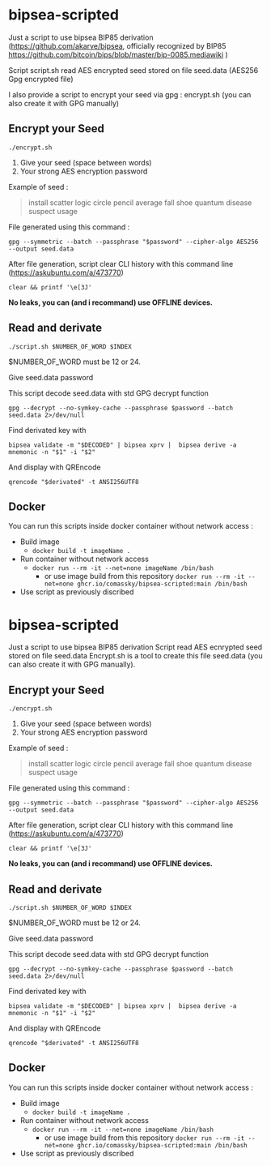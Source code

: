 


# bipsea-scripted
Just a script to use bipsea  BIP85 derivation  (https://github.com/akarve/bipsea, officially recognized by BIP85 https://github.com/bitcoin/bips/blob/master/bip-0085.mediawiki )

Script script.sh read AES encrypted seed stored on file seed.data (AES256 Gpg encrypted file)

I also provide a script to encrypt your seed via gpg :  encrypt.sh (you can also create it with GPG manually)

## Encrypt your Seed

    ./encrypt.sh

 1. Give your seed (space between words)
 2. Your strong AES encryption password

Example of seed : 

> install scatter logic circle pencil average fall shoe quantum disease
> suspect usage

File generated using this command :

 
    gpg --symmetric --batch --passphrase "$password" --cipher-algo AES256 --output seed.data

After file generation, script clear CLI history with this command line (https://askubuntu.com/a/473770)

    clear && printf '\e[3J'

**No leaks, you can (and i recommand) use OFFLINE devices.**

## Read and derivate

    ./script.sh $NUMBER_OF_WORD $INDEX

$NUMBER_OF_WORD must be 12 or 24.

Give seed.data password

This script decode seed.data with std GPG decrypt function

    gpg --decrypt --no-symkey-cache --passphrase $password --batch seed.data 2>/dev/null

Find derivated key with 

    bipsea validate -m "$DECODED" | bipsea xprv |  bipsea derive -a mnemonic -n "$1" -i "$2"

And display with QREncode

    qrencode "$derivated" -t ANSI256UTF8


## Docker

You can run this scripts inside docker container without network access :

 - Build image 
	 - `docker build -t imageName .`
 - Run container without network access
	 - `docker run --rm -it --net=none imageName /bin/bash`
    	 - or use image build from this repository `docker run --rm -it --net=none ghcr.io/comassky/bipsea-scripted:main /bin/bash`
 - Use script as previously discribed


# bipsea-scripted
Just a script to use bipsea BIP85 derivation
Script read AES ecnrypted seed stored on file seed.data
Encrypt.sh is a tool to create this file seed.data (you can also create it with GPG manually).

## Encrypt your Seed

    ./encrypt.sh

 1. Give your seed (space between words)
 2. Your strong AES encryption password

Example of seed : 

> install scatter logic circle pencil average fall shoe quantum disease
> suspect usage

File generated using this command :

 
    gpg --symmetric --batch --passphrase "$password" --cipher-algo AES256 --output seed.data

After file generation, script clear CLI history with this command line (https://askubuntu.com/a/473770)

    clear && printf '\e[3J'

**No leaks, you can (and i recommand) use OFFLINE devices.**

## Read and derivate

    ./script.sh $NUMBER_OF_WORD $INDEX

$NUMBER_OF_WORD must be 12 or 24.

Give seed.data password

This script decode seed.data with std GPG decrypt function

    gpg --decrypt --no-symkey-cache --passphrase $password --batch seed.data 2>/dev/null

Find derivated key with 

    bipsea validate -m "$DECODED" | bipsea xprv |  bipsea derive -a mnemonic -n "$1" -i "$2"

And display with QREncode

    qrencode "$derivated" -t ANSI256UTF8


## Docker

You can run this scripts inside docker container without network access :

 - Build image 
	 - `docker build -t imageName .`
 - Run container without network access
	 - `docker run --rm -it --net=none imageName /bin/bash`
    	 - or use image build from this repository `docker run --rm -it --net=none ghcr.io/comassky/bipsea-scripted:main /bin/bash`
 - Use script as previously discribed
